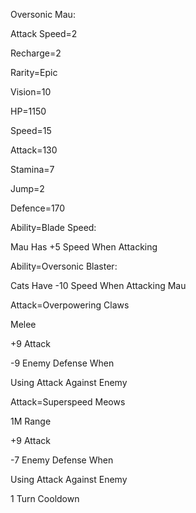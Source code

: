 Oversonic Mau:

Attack Speed=2

Recharge=2

Rarity=Epic

Vision=10

HP=1150

Speed=15

Attack=130

Stamina=7

Jump=2

Defence=170

Ability=Blade Speed:

Mau Has +5 Speed When Attacking

Ability=Oversonic Blaster:

Cats Have -10 Speed When Attacking Mau

Attack=Overpowering Claws

Melee

+9 Attack

-9 Enemy Defense When

Using Attack Against Enemy

Attack=Superspeed Meows

1M Range

+9 Attack

-7 Enemy Defense When

Using Attack Against Enemy

1 Turn Cooldown
